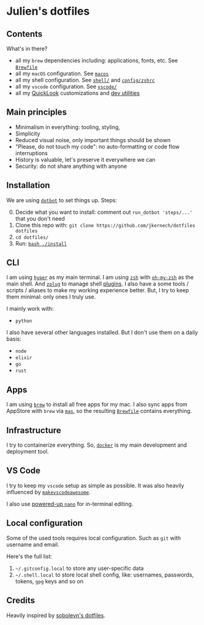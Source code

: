 # Julien's dotfiles

## Contents

What's in there?

- all my `brew` dependencies including: applications, fonts, etc. See [`Brewfile`](https://github.com/jkernech/dotfiles/blob/master/Brewfile)
- all my `macOS` configuration. See [`macos`](https://github.com/jkernech/dotfiles/blob/master/macos/)
- all my shell configuration. See [`shell/`](https://github.com/jkernech/dotfiles/tree/master/shell) and [`config/zshrc`](https://github.com/jkernech/dotfiles/blob/master/config/zshrc)
- all my `vscode` configuration. See [`vscode/`](https://github.com/jkernech/dotfiles/tree/master/vscode)
- all my [QuickLook](https://github.com/sindresorhus/quick-look-plugins) customizations and [dev utilities](https://github.com/sbarex/SourceCodeSyntaxHighlight)


## Main principles

- Minimalism in everything: tooling, styling,
- Simplicity
- Reduced visual noise, only important things should be shown
- "Please, do not touch my code": no auto-formatting or code flow interruptions
- History is valuable, let's preserve it everywhere we can
- Security: do not share anything with anyone


## Installation

We are using [`dotbot`](https://github.com/anishathalye/dotbot/)
to set things up. Steps:

0. Decide what you want to install: comment out `run_dotbot 'steps/...'` that you don't need
1. Clone this repo with: `git clone https://github.com/jkernech/dotfiles dotfiles`
2. `cd dotfiles/`
3. Run: [`bash ./install`](https://github.com/jkernech/dotfiles/blob/master/install)


## CLI

I am using [`hyper`](https://hyper.is/) as my main terminal.
I am using [`zsh`](https://github.com/zsh-users/zsh) with [`oh-my-zsh`](https://github.com/robbyrussell/oh-my-zsh)
as the main shell.
And [`zplug`](https://github.com/zplug/zplug) to manage shell [plugins](https://github.com/jkernech/dotfiles/blob/master/config/zplugrc).
I also have a some tools / scripts / aliases to make my working experience better.
But, I try to keep them minimal: only ones I truly use.

I mainly work with:

- `python`

I also have several other languages installed.
But I don't use them on a daily basis:

- `node`
- `elixir`
- `go`
- `rust`


## Apps

I am using [`brew`](https://brew.sh/) to install all free apps for my mac.
I also sync apps from AppStore with `brew` via [`mas`](https://formulae.brew.sh/formula/mas),
so the resulting [`Brewfile`](https://github.com/jkernech/dotfiles/blob/master/Brewfile) contains everything.


## Infrastructure

I try to containerize everything.
So, [`docker`](https://formulae.brew.sh/cask/docker) is my main development and deployment tool.


## VS Code

I try to keep my `vscode` setup as simple as possible.
It was also heavily influenced by [`makevscodeawesome`](https://makevscodeawesome.com/).

I also use [powered-up `nano`](https://github.com/jkernech/dotfiles/blob/master/config/nanorc)
for in-terminal editing.


## Local configuration

Some of the used tools requires local configuration. Such as `git` with username and email.

Here's the full list:

1. `~/.gitconfig.local` to store any user-specific data
2. `~/.shell.local` to store local shell config, like: usernames, passwords, tokens, `gpg` keys and so on


## Credits

Heavily inspired by [sobolevn's dotfiles](https://github.com/sobolevn/dotfiles).
